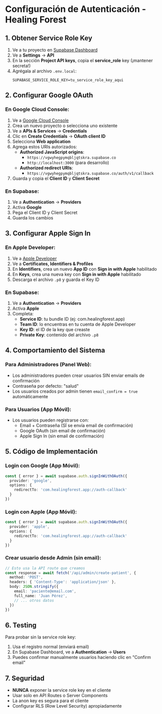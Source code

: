 # Configuración de Autenticación - Healing Forest

## 1. Obtener Service Role Key

1. Ve a tu proyecto en [Supabase Dashboard](https://app.supabase.com)
2. Ve a **Settings** → **API**
3. En la sección **Project API keys**, copia el **service_role** key (¡mantener secreta!)
4. Agrégala al archivo `.env.local`:
   ```
   SUPABASE_SERVICE_ROLE_KEY=tu_service_role_key_aqui
   ```

## 2. Configurar Google OAuth

### En Google Cloud Console:
1. Ve a [Google Cloud Console](https://console.cloud.google.com/)
2. Crea un nuevo proyecto o selecciona uno existente
3. Ve a **APIs & Services** → **Credentials**
4. Clic en **Create Credentials** → **OAuth client ID**
5. Selecciona **Web application**
6. Agrega estos URIs autorizados:
   - **Authorized JavaScript origins**: 
     - `https://vgwyhegpymqbljqtskra.supabase.co`
     - `http://localhost:3000` (para desarrollo)
   - **Authorized redirect URIs**:
     - `https://vgwyhegpymqbljqtskra.supabase.co/auth/v1/callback`
7. Guarda y copia el **Client ID** y **Client Secret**

### En Supabase:
1. Ve a **Authentication** → **Providers**
2. Activa **Google**
3. Pega el Client ID y Client Secret
4. Guarda los cambios

## 3. Configurar Apple Sign In

### En Apple Developer:
1. Ve a [Apple Developer](https://developer.apple.com/)
2. Ve a **Certificates, Identifiers & Profiles**
3. En **Identifiers**, crea un nuevo **App ID** con **Sign in with Apple** habilitado
4. En **Keys**, crea una nueva key con **Sign in with Apple** habilitado
5. Descarga el archivo `.p8` y guarda el Key ID

### En Supabase:
1. Ve a **Authentication** → **Providers**
2. Activa **Apple**
3. Completa:
   - **Service ID**: tu bundle ID (ej: com.healingforest.app)
   - **Team ID**: lo encuentras en tu cuenta de Apple Developer
   - **Key ID**: el ID de la key que creaste
   - **Private Key**: contenido del archivo `.p8`

## 4. Comportamiento del Sistema

### Para Administradores (Panel Web):
- Los administradores pueden crear usuarios SIN enviar emails de confirmación
- Contraseña por defecto: "salud"
- Los usuarios creados por admin tienen `email_confirm = true` automáticamente

### Para Usuarios (App Móvil):
- Los usuarios pueden registrarse con:
  - Email + Contraseña (SÍ se envía email de confirmación)
  - Google OAuth (sin email de confirmación)
  - Apple Sign In (sin email de confirmación)

## 5. Código de Implementación

### Login con Google (App Móvil):
```typescript
const { error } = await supabase.auth.signInWithOAuth({
  provider: 'google',
  options: {
    redirectTo: 'com.healingforest.app://auth-callback'
  }
})
```

### Login con Apple (App Móvil):
```typescript
const { error } = await supabase.auth.signInWithOAuth({
  provider: 'apple',
  options: {
    redirectTo: 'com.healingforest.app://auth-callback'
  }
})
```

### Crear usuario desde Admin (sin email):
```typescript
// Esto usa la API route que creamos
const response = await fetch('/api/admin/create-patient', {
  method: 'POST',
  headers: { 'Content-Type': 'application/json' },
  body: JSON.stringify({
    email: 'paciente@email.com',
    full_name: 'Juan Pérez',
    // ... otros datos
  })
})
```

## 6. Testing

Para probar sin la service role key:
1. Usa el registro normal (enviará email)
2. En Supabase Dashboard, ve a **Authentication** → **Users**
3. Puedes confirmar manualmente usuarios haciendo clic en "Confirm email"

## 7. Seguridad

- **NUNCA** exponer la service role key en el cliente
- Usar solo en API Routes o Server Components
- La anon key es segura para el cliente
- Configurar RLS (Row Level Security) apropiadamente